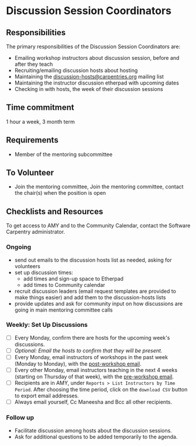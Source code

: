 # Discussion Session Coordinators

## Responsibilities

The primary responsibilities of the Discussion Session Coordinators are:

- Emailing workshop instructors about discussion session, before and after they teach
- Recruiting/emailing discussion hosts about hosting
- Maintaining the [discussion-hosts@carpentries.org][host-mailing-list] mailing list
- Maintaining the instructor discussion etherpad with upcoming dates
- Checking in with hosts, the week of their discussion sessions

## Time commitment

1 hour a week, 3 month term

## Requirements

- Member of the mentoring subcommittee

## To Volunteer

- Join the mentoring committee, Join the mentoring committee, contact the chair(s) when the position is open

## Checklists and Resources

To get access to AMY and to the Community Calendar, contact the Software
Carpentry administrator.

### Ongoing

- send out emails to the discussion hosts list as needed, asking for volunteers
- set up discussion times:
	- add times and sign-up space to Etherpad
	- add times to Community calendar
- recruit discussion leaders (email request templates are provided to make things easier) and add them to the discussion-hosts lists
- provide updates and ask for community input on how discussions are going in main mentoring committee calls

### Weekly: Set Up Discussions

- [ ] Every Monday, confirm there are hosts for the upcoming week's discussions.
- [ ] _Optional: Email the hosts to confirm that they will be present._
- [ ] Every Monday, email instructors of workshops in the past week (Monday to
Monday), with the
[post-workshop email](../files/post_workshop_email.txt).
- [ ] Every other Monday, email instructors teaching in the next 4 weeks (starting
on Thursday of that week), with the [pre-workshop email](../files/pre_workshop_email.txt).
- [ ] Recipients are in AMY, under `Reports > List Instructors by Time Period`.  After
	choosing the time period, click on the `download CSV` button to export email addresses.
- [ ] Always email yourself, Cc Maneesha and Bcc all other recipients.

### Follow up
- Facilitate discussion among hosts about the discussion sessions.
- Ask for additional questions to be added temporarily to the agenda.


[host-mailing-list]: https://groups.google.com/a/carpentries.org/forum/#!forum/discussion-hosts
